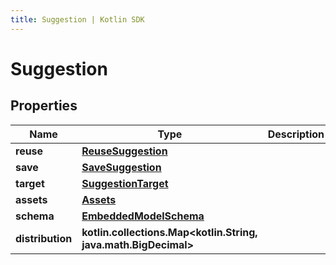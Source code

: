 ```yaml
---
title: Suggestion | Kotlin SDK
---
```



# Suggestion

## Properties
Name | Type | Description | Notes
------------ | ------------- | ------------- | -------------
**reuse** | [**ReuseSuggestion**](ReuseSuggestion) |  | 
**save** | [**SaveSuggestion**](SaveSuggestion) |  | 
**target** | [**SuggestionTarget**](SuggestionTarget) |  | 
**assets** | [**Assets**](Assets) |  | 
**schema** | [**EmbeddedModelSchema**](EmbeddedModelSchema) |  |  [optional]
**distribution** | **kotlin.collections.Map&lt;kotlin.String, java.math.BigDecimal&gt;** |  |  [optional]



